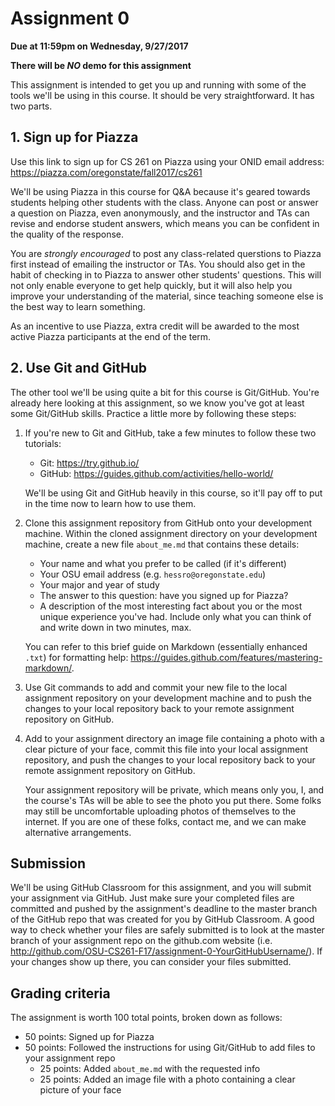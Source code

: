 # Assignment 0
**Due at 11:59pm on Wednesday, 9/27/2017**

**There will be _NO_ demo for this assignment**

This assignment is intended to get you up and running with some of the tools we'll be using in this course.  It should be very straightforward.  It has two parts.

## 1. Sign up for Piazza

Use this link to sign up for CS 261 on Piazza using your ONID email address: https://piazza.com/oregonstate/fall2017/cs261

We'll be using Piazza in this course for Q&A because it's geared towards students helping other students with the class.  Anyone can post or answer a question on Piazza, even anonymously, and the instructor and TAs can revise and endorse student answers, which means you can be confident in the quality of the response.

You are *strongly encouraged* to post any class-related querstions to Piazza first instead of emailing the instructor or TAs.  You should also get in the habit of checking in to Piazza to answer other students' questions.  This will not only enable everyone to get help quickly, but it will also help you improve your understanding of the material, since teaching someone else is the best way to learn something.

As an incentive to use Piazza, extra credit will be awarded to the most active Piazza participants at the end of the term.

## 2. Use Git and GitHub

The other tool we'll be using quite a bit for this course is Git/GitHub.  You're already here looking at this assignment, so we know you've got at least some Git/GitHub skills.  Practice a little more by following these steps:

1. If you're new to Git and GitHub, take a few minutes to follow these two tutorials:
    * Git: https://try.github.io/
    * GitHub: https://guides.github.com/activities/hello-world/

    We'll be using Git and GitHub heavily in this course, so it'll pay off to put in the time now to learn how to use them.

2. Clone this assignment repository from GitHub onto your development machine.  Within the cloned assignment directory on your development machine, create a new file `about_me.md` that contains these details:
    * Your name and what you prefer to be called (if it's different)
    * Your OSU email address (e.g. `hessro@oregonstate.edu`)
    * Your major and year of study
    * The answer to this question: have you signed up for Piazza?
    * A description of the most interesting fact about you or the most unique experience you've had.  Include only what you can think of and write down in two minutes, max.

    You can refer to this brief guide on Markdown (essentially enhanced `.txt`) for formatting help: https://guides.github.com/features/mastering-markdown/.

3. Use Git commands to add and commit your new file to the local assignment repository on your development machine and to push the changes to your local repository back to your remote assignment repository on GitHub.

4. Add to your assignment directory an image file containing a photo with a clear picture of your face, commit this file into your local assignment repository, and push the changes to your local repository back to your remote assignment repository on GitHub.

    Your assignment repository will be private, which means only you, I, and the course's TAs will be able to see the photo you put there.  Some folks may still be uncomfortable uploading photos of themselves to the internet.  If you are one of these folks, contact me, and we can make alternative arrangements.

## Submission

We'll be using GitHub Classroom for this assignment, and you will submit your assignment via GitHub. Just make sure your completed files are committed and pushed by the assignment's deadline to the master branch of the GitHub repo that was created for you by GitHub Classroom. A good way to check whether your files are safely submitted is to look at the master branch of your assignment repo on the github.com website (i.e. http://github.com/OSU-CS261-F17/assignment-0-YourGitHubUsername/). If your changes show up there, you can consider your files submitted.

## Grading criteria

The assignment is worth 100 total points, broken down as follows:
* 50 points: Signed up for Piazza
* 50 points: Followed the instructions for using Git/GitHub to add files to your assignment repo
  * 25 points: Added `about_me.md` with the requested info
  * 25 points: Added an image file with a photo containing a clear picture of your face
